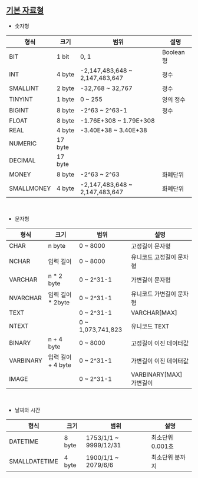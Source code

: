 <!-- --- --><!-- title: 기본 자료형 --><!-- updated: 2023-01-22 07:55:49Z --><!-- created: 2023-01-20 07:39:32Z --><!-- latitude: 37.44491680 --><!-- longitude: 127.13886840 --><!-- altitude: 0.0000 --><!-- --- -->## [기본 자료형](https://learn.microsoft.com/ko-kr/sql/t-sql/data-types/data-types-transact-sql?view=sql-server-ver16)- 숫자형|형식|크기|범위|설명||--|--|--|--||BIT|1 bit| 0, 1|Boolean 형||INT|4 byte| -2,147,483,648 ~ 2,147,483,647| 정수||SMALLINT|2 byte|-32,768 ~ 32,767|정수||TINYINT		|1 byte		|0 ~ 255						|양의 정수||BIGINT		|8 byte		|-2^63 ~ 2^63-1					|정수   ||FLOAT		|8 byte		|-1.76E+308 ~ 1.79E+308         |      ||REAL		|4 byte		|-3.40E+38 ~ 3.40E+38           |      ||NUMERIC		|17 byte	|                               |      ||DECIMAL		|17 byte    |                               |      ||MONEY		|8 byte		|-2^63 ~ 2^63					|화폐단위 ||SMALLMONEY	|4 byte		|-2,147,483,648 ~ 2,147,483,647	|화폐단위 |<br>- 문자형|형식|크기|범위|설명||--|--|--|--||CHAR		|n byte			|0 ~ 8000			|고정길이 문자형           ||NCHAR		|입력 길이			|0 ~ 8000			|유니코드 고정길이 문자형     ||VARCHAR		|n \* 2 byte		|0 ~ 2^31-1			|가변길이 문자형           ||NVARCHAR	|입력 길이 \* 2byte	|0 ~ 2^31-1			|유니코드 가변길이 문자형     ||TEXT		|				|0 ~ 2^31-1			|VARCHAR\[MAX\]        ||NTEXT		|				|0 ~ 1,073,741,823	|유니코드 TEXT          ||BINARY		|n + 4 byte		|0 ~ 8000			|고정길이 이진 데이터값      ||VARBINARY	|입력 길이 + 4 byte  |0 ~ 2^31-1			|가변길이 이진 데이터값      ||IMAGE		|				|0 ~ 2^31-1			|VARBINARY\[MAX\] 가변길이|<br>- 날짜와 시간|형식|크기|범위|설명||--|--|--|--||DATETIME| 8 byte| 1753/1/1 ~ 9999/12/31| 최소단위 0.001초||SMALLDATETIME| 4 byte| 1900/1/1 ~ 2079/6/6| 최소단위 분까지|
